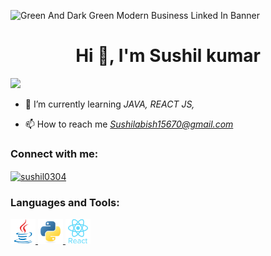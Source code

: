 ![Green And Dark Green Modern Business Linked In Banner](https://github.com/user-attachments/assets/bfc4c0ce-65ac-4cff-b8a3-fce9578266ef)
<h1 align="center">Hi 👋, I'm Sushil kumar</h1>

<a href="https://visitcount.itsvg.in">
  <img src="https://visitcount.itsvg.in/api?id=SUSHIL0303&label=Profile%20Views&color=12&pretty=false" />
</a>

- 🌱 I’m currently learning *JAVA, REACT JS,*

- 📫 How to reach me *Sushilabish15670@gmail.com*

<h3 align="left">Connect with me:</h3>
<p align="left">
<a href="https://linkedin.com/in/sushil0304" target="blank"><img align="center" src="https://raw.githubusercontent.com/rahuldkjain/github-profile-readme-generator/master/src/images/icons/Social/linked-in-alt.svg" alt="sushil0304" height="30" width="40" /></a>
</p>

<h3 align="left">Languages and Tools:</h3>
<p align="left"> <a href="https://www.java.com" target="_blank" rel="noreferrer"> <img src="https://raw.githubusercontent.com/devicons/devicon/master/icons/java/java-original.svg" alt="java" width="40" height="40"/> </a> <a href="https://www.python.org" target="_blank" rel="noreferrer"> <img src="https://raw.githubusercontent.com/devicons/devicon/master/icons/python/python-original.svg" alt="python" width="40" height="40"/> </a> <a href="https://reactjs.org/" target="_blank" rel="noreferrer"> <img src="https://raw.githubusercontent.com/devicons/devicon/master/icons/react/react-original-wordmark.svg" alt="react" width="40" height="40"/> </a> </p>
